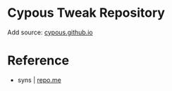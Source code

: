 # Cypous Tweak Repository
Add source: [cypous.github.io](https://cypous.github.io)
# Reference
* syns | [repo.me](https://github.com/syns/repo.me)

